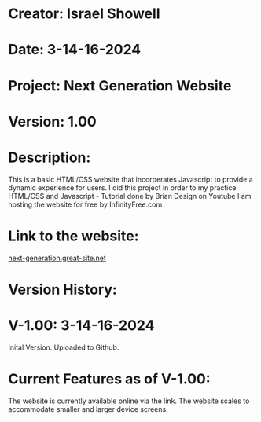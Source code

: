 # Creator: Israel Showell
# Date: 3-14-16-2024
# Project: Next Generation Website
# Version: 1.00

# Description: 
This is a basic HTML/CSS website that incorperates Javascript to provide a dynamic experience for users.
I did this project in order to my practice HTML/CSS and Javascript - Tutorial done by Brian Design on Youtube
I am hosting the website for free by InfinityFree.com

# Link to the website:
[next-generation.great-site.net
](http://next-generation.great-site.net/?i=1)

# Version History:
# V-1.00: 3-14-16-2024
Inital Version.
Uploaded to Github.

# Current Features as of V-1.00:
The website is currently available online via the link.
The website scales to accommodate smaller and larger device screens.
